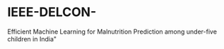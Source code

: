 # IEEE-DELCON-
Efficient Machine Learning for Malnutrition Prediction among under-five children in India"  
